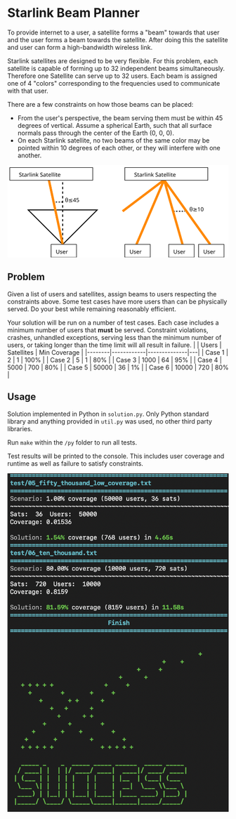 # Starlink Beam Planner

To provide internet to a user, a satellite forms a "beam" towards that user and the user forms a beam towards the satellite. After doing this the satellite and user can form a high-bandwidth wireless link.

Starlink satellites are designed to be very flexible. For this problem, each satellite is capable of forming up to 32 independent beams simultaneously. Therefore one Satellite can serve up to 32 users. Each beam is assigned one of 4 "colors" corresponding to the frequencies used to communicate with that user.

There are a few constraints on how those beams can be placed:
- From the user's perspective, the beam serving them must be within 45 degrees of vertical. Assume a spherical Earth, such that all surface normals pass through the center of the Earth (0, 0, 0).
- On each Starlink satellite, no two beams of the same color may be pointed within 10 degrees of each other, or they will interfere with one another.

<img src="diagram.svg" />

## Problem 
Given a list of users and satellites, assign beams to users respecting the constraints above. Some test cases have more users than can be physically served. Do your best while remaining reasonably efficient.

Your solution will be run on a number of test cases. Each case includes a minimum number of users that **must** be served. Constraint violations, crashes, unhandled exceptions, serving less than the minimum number of users, or taking longer than the time limit will all result in failure.
|        | Users      | Satellites  | Min Coverage |
|--------|------------|--------------|---|
| Case 1 | 2          | 1            | 100%         |
| Case 2 | 5          | 1            | 80%          |
| Case 3 | 1000       | 64           | 95%          |
| Case 4 | 5000       | 700          | 80%          |
| Case 5 | 50000      | 36           | 1%           |
| Case 6 | 10000      | 720          | 80%          |


## Usage
Solution implemented in Python in `solution.py`. Only Python standard library and anything provided in `util.py` was used, no other third party libraries.

Run `make` within the `/py` folder to run all tests.

Test results will be printed to the console. This includes user coverage and runtime as well as failure to satisfy constraints.

<img src="output.png" />



